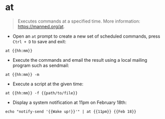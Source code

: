 # at

> Executes commands at a specified time.
> More information: <https://manned.org/at>.

- Open an `at` prompt to create a new set of scheduled commands, press `Ctrl + D` to save and exit:

`at {{hh:mm}}`

- Execute the commands and email the result using a local mailing program such as sendmail:

`at {{hh:mm}} -m`

- Execute a script at the given time:

`at {{hh:mm}} -f {{path/to/file}}`

- Display a system notification at 11pm on February 18th:

`echo "notify-send '{{Wake up!}}'" | at {{11pm}} {{Feb 18}}`
